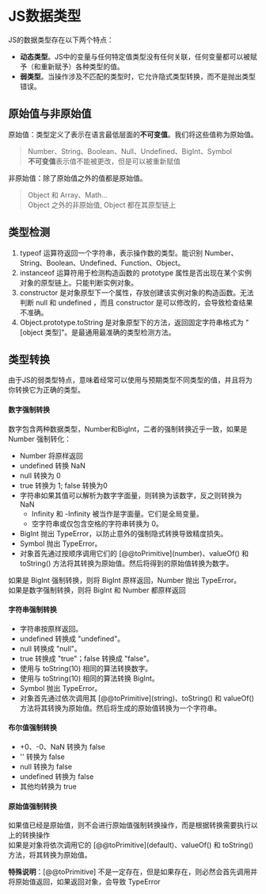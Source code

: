 # JS数据类型
JS的数据类型存在以下两个特点：
- **动态类型**。JS中的变量与任何特定值类型没有任何关联，任何变量都可以被赋予（和重新赋予）各种类型的值。
- **弱类型**。当操作涉及不匹配的类型时，它允许隐式类型转换，而不是抛出类型错误。
## 原始值与非原始值
原始值：类型定义了表示在语言最低层面的**不可变值**。我们将这些值称为原始值。
> Number、String、Boolean、Null、Undefined、BigInt、Symbol  
> **不可变值**表示值不能被更改，但是可以被重新赋值

非原始值：除了原始值之外的值都是原始值。
> Object 和 Array、Math...  
> Object 之外的非原始值, Object 都在其原型链上

## 类型检测
1. typeof 运算符返回一个字符串，表示操作数的类型。能识别 Number、String、Boolean、Undefined、Function、Object。
2. instanceof 运算符用于检测构造函数的 prototype 属性是否出现在某个实例对象的原型链上。只能判断实例对象。
3. constructor 是对象原型下一个属性，存放创建该实例对象的构造函数。无法判断 null 和 undefined ，而且 constructor 是可以修改的，会导致检查结果不准确。
4. Object.prototype.toString 是对象原型下的方法，返回固定字符串格式为 "[object 类型]"。是最通用最准确的类型检测方法。

## 类型转换
由于JS的弱类型特点，意味着经常可以使用与预期类型不同类型的值，并且将为你转换它为正确的类型。
#### 数字强制转换
数字包含两种数据类型，Number和BigInt，二者的强制转换近乎一致，如果是 Number 强制转化：
- Number 将原样返回
- undefined 转换 NaN
- null 转换为 0
- true 转换为 1; false 转换为0
- 字符串如果其值可以解析为数字字面量，则转换为该数字，反之则转换为 NaN 
  - Infinity 和 -Infinity 被当作是字面量。它们是全局变量。
  - 空字符串或仅包含空格的字符串转换为 0。
- BigInt 抛出 TypeError，以防止意外的强制隐式转换导致精度损失。
- Symbol 抛出 TypeError。
- 对象首先通过按顺序调用它们的 \[@@toPrimitive\](number)、valueOf() 和 toString() 方法将其转换为原始值。然后将得到的原始值转换为数字。

如果是 BigInt 强制转换，则将 BigInt 原样返回，Number 抛出 TypeError。  
如果是数字强制转换，则将 BigInt 和 Number 都原样返回
#### 字符串强制转换
- 字符串按原样返回。
- undefined 转换成 "undefined"。
- null 转换成 "null"。
- true 转换成 "true"；false 转换成 "false"。
- 使用与 toString(10) 相同的算法转换数字。
- 使用与 toString(10) 相同的算法转换 BigInt。
- Symbol 抛出 TypeError。
- 对象首先通过依次调用其 \[@@toPrimitive\](string)、toString() 和 valueOf() 方法将其转换为原始值。然后将生成的原始值转换为一个字符串。
#### 布尔值强制转换
- +0、-0、NaN 转换为 false
- '' 转换为 false
- null 转换为 false
- undefined 转换为 false
- 其他均转换为 true
#### 原始值强制转换
如果值已经是原始值，则不会进行原始值强制转换操作，而是根据转换需要执行以上的转换操作  
如果是对象将依次调用它的 \[@@toPrimitive\](default)、valueOf() 和 toString() 方法，将其转换为原始值。

**特殊说明**：\[@@toPrimitive\] 不是一定存在，但是如果存在，则必然会首先调用并将原始值返回，如果返回对象，会导致 TypeError
